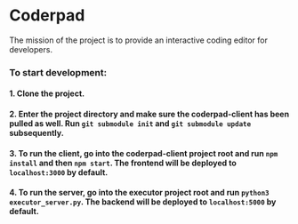 # Coderpad
The mission of the project is to provide an interactive coding editor for developers.

### To start development:
#### 1. Clone the project.
#### 2. Enter the project directory and make sure the coderpad-client has been pulled as well. Run `git submodule init` and `git submodule update` subsequently.
#### 3. To run the client, go into the coderpad-client project root and run `npm install` and then `npm start`. The frontend will be deployed to `localhost:3000` by default.
#### 4. To run the server, go into the executor project root and run `python3 executor_server.py`. The backend will be deployed to `localhost:5000` by default.